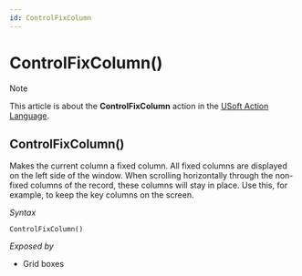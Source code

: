 ```yaml
---
id: ControlFixColumn
---
```


# ControlFixColumn()



> [!NOTE]
> This article is about the **ControlFixColumn** action in the [USoft Action Language](/docs/Task_flow/Action_Language_reference/USoft_Action_Language.md).

## **ControlFixColumn()**

Makes the current column a fixed column. All fixed columns are displayed on the left side of the window. When scrolling horizontally through the non-fixed columns of the record, these columns will stay in place. Use this, for example, to keep the key columns on the screen.

*Syntax*

```
ControlFixColumn()
```

*Exposed by*

- Grid boxes